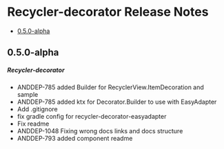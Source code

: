 # Recycler-decorator Release Notes

- [0.5.0-alpha](#050-alpha)

## 0.5.0-alpha
##### Recycler-decorator
* ANDDEP-785 added Builder for RecyclerView.ItemDecoration and sample
* ANDDEP-785 added ktx for Decorator.Builder to use with EasyAdapter
* Add .gitignore
* fix gradle config for recycler-decorator-easyadapter
* Fix readme
* ANDDEP-1048 Fixing wrong docs links and docs structure
* ANDDEP-793 added component readme